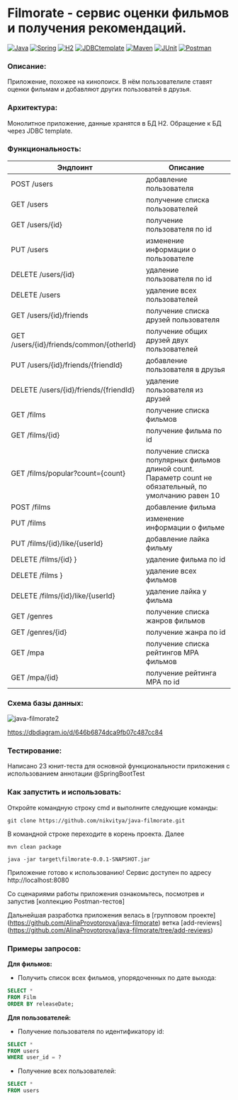 # Filmorate - сервис оценки фильмов и получения рекомендаций.
[![Java](https://img.shields.io/badge/-Java%2011-F29111?style=for-the-badge&logo=java&logoColor=e38873)](https://www.oracle.com/java/)
[![Spring](https://img.shields.io/badge/-Spring%202.7.1-6AAD3D?style=for-the-badge&logo=spring&logoColor=90fd87)](https://spring.io/projects/spring-framework)
[![H2](https://img.shields.io/badge/-H2-0f1aa3?style=for-the-badge&logo=db&logoColor=FFFFFF)](https://www.postgresql.org/)
[![JDBCtemplate](https://img.shields.io/badge/-JDBC_template-000000?style=for-the-badge&logo=db&logoColor=FFFFFF)](https://www.postgresql.org/)
[![Maven](https://img.shields.io/badge/-Maven-7D2675?style=for-the-badge&logo=apache&logoColor=e38873)](https://maven.apache.org/)
[![JUnit](https://img.shields.io/badge/JUnit%205-6CA315?style=for-the-badge&logo=JUnit&logoColor=white)](https://junit.org/junit5/docs/current/user-guide/)
[![Postman](https://img.shields.io/badge/Postman-FF6C37?style=for-the-badge&logo=postman&logoColor=white)](https://www.postman.com/)

### Описание:
Приложение, похожее на кинопоиск. В нём пользователиле ставят оценки фильмам и добавляют других пользоватей в друзья.

### Архитектура:
Монолитное приложение, данные хранятся в БД H2. Обращение к БД через JDBC template.

### Функциональность:

| Эндпоинт                                 | Описание                                                                                                  |
|------------------------------------------|-----------------------------------------------------------------------------------------------------------|
| POST /users                              | добавление пользователя                                                                                   |
| GET /users                               | получение списка пользователей                                                                            |
| GET /users/{id}                          | получение пользователя по id                                                                              |
| PUT /users                               | изменение информации о пользователе                                                                       |
| DELETE /users/{id}                       | удаление пользователя по id                                                                               |
| DELETE /users                            | удаление всех пользователей                                                                               |
| GET /users/{id}/friends                  | получение списка друзей пользователя                                                                      |
| GET /users/{id}/friends/common/{otherId} | получение общих друзей двух пользователей                                                                 |
| PUT /users/{id}/friends/{friendId}       | добавление пользователя в друзья                                                                          |
| DELETE /users/{id}/friends/{friendId}    | удаление пользователя из друзей                                                                           |
| GET /films                               | получение списка фильмов                                                                                  |
| GET /films/{id}                          | получение фильма по id                                                                                    |
| GET /films/popular?count={count}         | получение списка популярных фильмов длиной count. <br/>Параметр count не обязательный, по умолчанию равен 10 |
| POST /films                              | добавление фильма                                                                                         |
| PUT /films                               | изменение информации о фильме                                                                             |
| PUT /films/{id}/like/{userId}            | добавление лайка фильму                                                                                   |
| DELETE /films/{id} }                     | удаление фильма по id                                                                                     |
| DELETE /films }                          | удаление всех фильмов                                                                                     |
| DELETE /films/{id}/like/{userId} | удаление лайка у фильма                                                                                   |
| GET /genres | получение списка жанров фильмов                                                                           |
| GET /genres/{id} | получение жанра по id                                                                                     |
| GET /mpa | получение списка рейтингов MPA фильмов                                                                    |
| GET /mpa/{id} | получение рейтинга MPA по id                                                                              |


### Схема базы данных:  
![java-filmorate2](https://github.com/nikvitya/java-filmorate/assets/119168580/ef43c9ae-f3bd-4482-8751-8ff3eeb2ce22)

<https://dbdiagram.io/d/646b6874dca9fb07c487cc84>
### Тестирование:
Написано 23 юнит-теста для основной функциональности приложения с использованием аннотации @SpringBootTest

### Как запустить и использовать:
Откройте командную строку cmd и выполните следующие команды:
  ```
git clone https://github.com/nikvitya/java-filmorate.git
  ```
В командной строке переходите в корень проекта. Далее
  ```
mvn clean package
  ```
  ```
java -jar target\filmorate-0.0.1-SNAPSHOT.jar
  ```

Приложение готово к использованию! Сервис доступен по адресу http://localhost:8080

Со сценариями работы приложения ознакомьтесь, посмотрев и запустив [коллекцию Postman-тестов]

Дальнейшая разработка приложения велась в [групповом проекте] (https://github.com/AlinaProvotorova/java-filmorate) 
ветка [add-reviews] (https://github.com/AlinaProvotorova/java-filmorate/tree/add-reviews)



### Примеры запросов:  
**Для фильмов:**   
- Получить список всех фильмов, упорядоченных по дате выхода:
```SQL
SELECT * 
FROM Film
ORDER BY releaseDate;
```
**Для пользователей:**  
- Получение пользователя по идентификатору id:  
```SQL
SELECT *
FROM users
WHERE user_id = ?
```
- Получение всех пользователей:  
```SQL
SELECT *
FROM users
```
